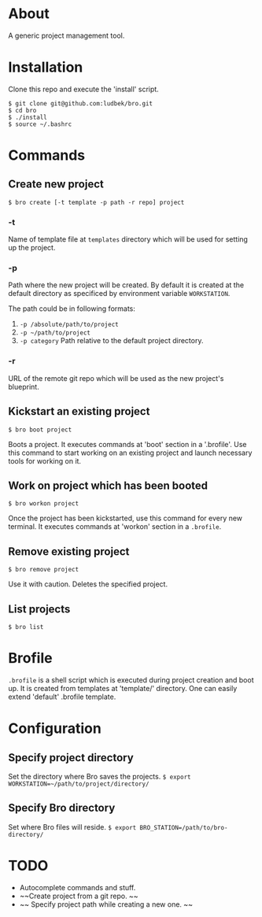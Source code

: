 # About
A generic project management tool.

# Installation
Clone this repo and execute the 'install' script.

```shell
$ git clone git@github.com:ludbek/bro.git
$ cd bro
$ ./install
$ source ~/.bashrc
```

# Commands
## Create new project
`$ bro create [-t template -p path -r repo] project`

### -t
Name of template file at `templates` directory which will be used for setting up the project.

### -p
Path where the new project will be created. By default it is created at the default directory
as specificed by environment variable `WORKSTATION`.

The path could be in following formats:
1. `-p /absolute/path/to/project`
2. `-p ~/path/to/project`
3. `-p category`
    Path relative to the default project directory.

### -r
URL of the remote git repo which will be used as the new project's blueprint.

## Kickstart an existing project
`$ bro boot project`

Boots a project. It executes commands at 'boot' section in a '.brofile'.
Use this command to start working on an existing project and launch
necessary tools for working on it.

## Work on project which has been booted
`$ bro workon project`

Once the project has been kickstarted, use this command for every new terminal.
It executes commands at 'workon' section in a `.brofile`.

## Remove existing project
`$ bro remove project`

Use it with caution. Deletes the specified project.

## List projects
`$ bro list`


# Brofile
`.brofile` is a shell script which is executed during project creation and boot up.
It is created from templates at 'template/' directory. One can easily extend
'default' .brofile template.


# Configuration
## Specify project directory
Set the directory where Bro saves the projects.
`$ export WORKSTATION=~/path/to/project/directory/`

## Specify Bro directory
Set where Bro files will reside.
`$ export BRO_STATION=/path/to/bro-directory/`


# TODO
- Autocomplete commands and stuff.
- ~~Create project from a git repo. ~~
- ~~ Specify project path while creating a new one. ~~
